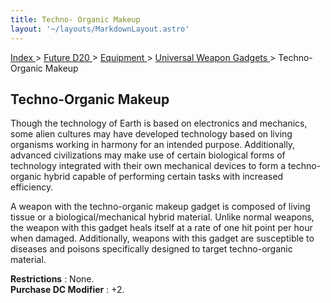 ```yaml
---
title: Techno- Organic Makeup
layout: '~/layouts/MarkdownLayout.astro'
---
```


[ Index ](/) > [ Future D20 ](/future.d20.srd) > [ Equipment ](/future.d20.srd/equipment) > [ Universal Weapon Gadgets ](/future.d20.srd/equipment/gadgets.universal.weapons) > Techno- Organic Makeup

##  Techno-Organic Makeup

Though the technology of Earth is based on electronics and mechanics, some
alien cultures may have developed technology based on living organisms working
in harmony for an intended purpose. Additionally, advanced civilizations may
make use of certain biological forms of technology integrated with their own
mechanical devices to form a techno-organic hybrid capable of performing
certain tasks with increased efficiency.

A weapon with the techno-organic makeup gadget is composed of living tissue or
a biological/mechanical hybrid material. Unlike normal weapons, the weapon
with this gadget heals itself at a rate of one hit point per hour when
damaged. Additionally, weapons with this gadget are susceptible to diseases
and poisons specifically designed to target techno-organic material.

**Restrictions** : None.  
**Purchase DC Modifier** : +2.

